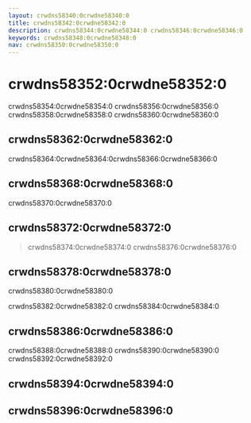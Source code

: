 ```yaml
---
layout: crwdns58340:0crwdne58340:0
title: crwdns58342:0crwdne58342:0
description: crwdns58344:0crwdne58344:0 crwdns58346:0crwdne58346:0
keywords: crwdns58348:0crwdne58348:0
nav: crwdns58350:0crwdne58350:0
---
```


# crwdns58352:0crwdne58352:0
crwdns58354:0crwdne58354:0 crwdns58356:0crwdne58356:0 crwdns58358:0crwdne58358:0 crwdns58360:0crwdne58360:0

<carbon-ad />

## crwdns58362:0crwdne58362:0
crwdns58364:0crwdne58364:0<usage>crwdns58366:0crwdne58366:0</usage>

## crwdns58368:0crwdne58368:0
crwdns58370:0crwdne58370:0

## crwdns58372:0crwdne58372:0
> crwdns58374:0crwdne58374:0 crwdns58376:0crwdne58376:0

## crwdns58378:0crwdne58378:0
crwdns58380:0crwdne58380:0

  crwdns58382:0crwdne58382:0 <example>crwdns58384:0crwdne58384:0</example>

## crwdns58386:0crwdne58386:0
crwdns58388:0crwdne58388:0 crwdns58390:0crwdne58390:0 crwdns58392:0crwdne58392:0

## crwdns58394:0crwdne58394:0


## crwdns58396:0crwdne58396:0
<up-next />

<vuetify-ad />

<contribute />
